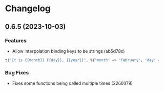 # Changelog

## 0.6.5 (2023-10-03)

### Features

* Allow interpolation binding keys to be strings (ab5d78c)
```elixir
t("It is {{month}} {{day}}, {{year}}", %{"month" => "February", "day" => 3, year: 2023})
```

### Bug Fixes

* Fixes some functions being called multiple times (2260079)
